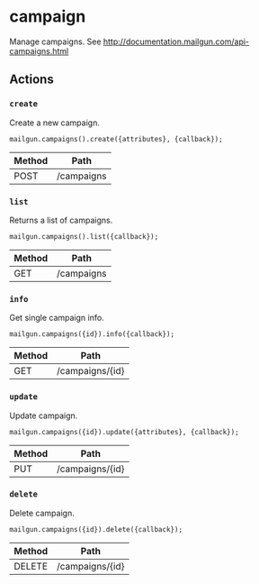 # campaign

Manage campaigns. See http://documentation.mailgun.com/api-campaigns.html

## Actions

### `create`

Create a new campaign.

`mailgun.campaigns().create({attributes}, {callback});`

Method | Path
--- | ---
POST | /campaigns

### `list`

Returns a list of campaigns.

`mailgun.campaigns().list({callback});`

Method | Path
--- | ---
GET | /campaigns

### `info`

Get single campaign info.

`mailgun.campaigns({id}).info({callback});`

Method | Path
--- | ---
GET | /campaigns/{id}

### `update`

Update campaign.

`mailgun.campaigns({id}).update({attributes}, {callback});`

Method | Path
--- | ---
PUT | /campaigns/{id}

### `delete`

Delete campaign.

`mailgun.campaigns({id}).delete({callback});`

Method | Path
--- | ---
DELETE | /campaigns/{id}

